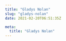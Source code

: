 ```yaml
---
title: "Gladys Nolan"
slug: "gladys-nolan"
date: 2021-02-20T06:51:35Z

meta:
  title: "Gladys Nolan"
---
```



